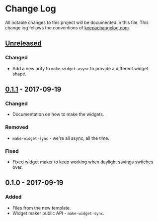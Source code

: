 # Change Log
All notable changes to this project will be documented in this file. This change log follows the conventions of [keepachangelog.com](http://keepachangelog.com/).

## [Unreleased]
### Changed
- Add a new arity to `make-widget-async` to provide a different widget shape.

## [0.1.1] - 2017-09-19
### Changed
- Documentation on how to make the widgets.

### Removed
- `make-widget-sync` - we're all async, all the time.

### Fixed
- Fixed widget maker to keep working when daylight savings switches over.

## 0.1.0 - 2017-09-19
### Added
- Files from the new template.
- Widget maker public API - `make-widget-sync`.

[Unreleased]: https://github.com/your-name/liberator-tutorial/compare/0.1.1...HEAD
[0.1.1]: https://github.com/your-name/liberator-tutorial/compare/0.1.0...0.1.1
